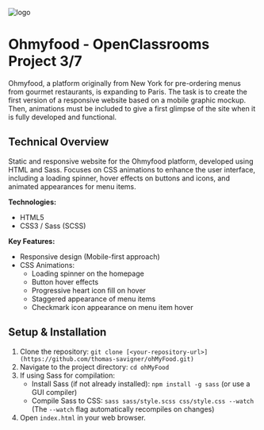 ![logo](logo/ohmyfood@2x.svg)

# Ohmyfood - OpenClassrooms Project 3/7

Ohmyfood, a platform originally from New York for pre-ordering menus from gourmet restaurants, is expanding to Paris. The task is to create the first version of a responsive website based on a mobile graphic mockup. Then, animations must be included to give a first glimpse of the site when it is fully developed and functional.

## Technical Overview

Static and responsive website for the Ohmyfood platform, developed using HTML and Sass. Focuses on CSS animations to enhance the user interface, including a loading spinner, hover effects on buttons and icons, and animated appearances for menu items.

**Technologies:**

*   HTML5
*   CSS3 / Sass (SCSS)

**Key Features:**

*   Responsive design (Mobile-first approach)
*   CSS Animations:
    *   Loading spinner on the homepage
    *   Button hover effects
    *   Progressive heart icon fill on hover
    *   Staggered appearance of menu items
    *   Checkmark icon appearance on menu item hover

## Setup & Installation

1.  Clone the repository: `git clone [<your-repository-url>](https://github.com/thomas-savigner/ohMyFood.git)`
2.  Navigate to the project directory: `cd ohMyFood`
3.  If using Sass for compilation:
    *   Install Sass (if not already installed): `npm install -g sass` (or use a GUI compiler)
    *   Compile Sass to CSS: `sass sass/style.scss css/style.css --watch` (The `--watch` flag automatically recompiles on changes)
4.  Open `index.html` in your web browser.
